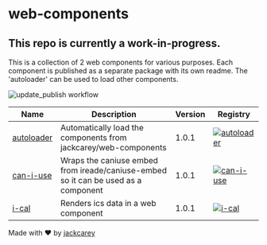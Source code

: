 # web-components

## This repo is currently a work-in-progress.

This is a collection of 2 web components for various purposes. Each component is published as a separate package with its own readme. The 'autoloader' can be used to load other components. 

![update_publish workflow](https://github.com/jackcarey/web-components/actions/workflows/update_publish.yml/badge.svg)

| Name | Description | Version | Registry |
| --- | --- | --- | --- |
| [autoloader](/packages/autoloader) | Automatically load the components from jackcarey/web-components | 1.0.1 | [![autoloader](https://jsr.io/badges/@web-components/autoloader)](https://jsr.io/@web-components/autoloader) |
| [can-i-use](/packages/can-i-use) | Wraps the caniuse embed from ireade/caniuse-embed so it can be used as a component | 1.0.1 | [![can-i-use](https://jsr.io/badges/@web-components/can-i-use)](https://jsr.io/@web-components/can-i-use) |
| [i-cal](/packages/i-cal) | Renders ics data in a web component | 1.0.1 | [![i-cal](https://jsr.io/badges/@web-components/i-cal)](https://jsr.io/@web-components/i-cal) |


Made with ❤️ by [jackcarey](https://jackcarey.co.uk/)